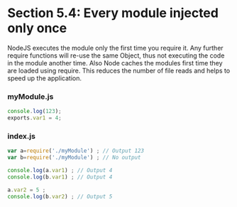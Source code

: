 # Section 5.4: Every module injected only once

NodeJS executes the module only the first time you require it. Any further require 
functions will re-use the same Object, thus not executing the code in the module 
another time. Also Node caches the modules first time they are loaded using require. 
This reduces the number of file reads and helps to speed up the application.

### myModule.js

```js
console.log(123);
exports.var1 = 4;
```

### index.js
```js
var a=require('./myModule') ; // Output 123
var b=require('./myModule') ; // No output

console.log(a.var1) ; // Output 4
console.log(b.var1) ; // Output 4

a.var2 = 5 ;
console.log(b.var2) ; // Output 5
```